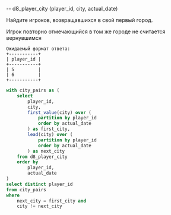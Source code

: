 -- d8_player_city (player_id, city, actual_date)

Найдите игроков, возвращавшихся в свой первый город.

Игрок повторно отмечающийся в том же городе не считается вернувшимся

```
Ожидаемый формат ответа:
+-----------+
| player_id |
+-----------+
| 5         |
| 6         |
+-----------+
```

```sql
with city_pairs as (
    select
        player_id,
        city,
        first_value(city) over (
            partition by player_id
            order by actual_date
        ) as first_city,
        lead(city) over (
            partition by player_id
            order by actual_date
        ) as next_city
    from d8_player_city
    order by
        player_id, 
        actual_date
)
select distinct player_id
from city_pairs
where
    next_city = first_city and
    city != next_city
```